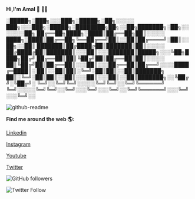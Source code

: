 **Hi,I'm Amal  👋 👨‍💻** 

░█████╗░███╗░░░███╗░█████╗░██╗░░░░░    ███╗░░░███╗░█████╗░████████╗██╗░░██╗███████╗░██╗░░░░░░░██╗
██╔══██╗████╗░████║██╔══██╗██║░░░░░    ████╗░████║██╔══██╗╚══██╔══╝██║░░██║██╔════╝░██║░░██╗░░██║
███████║██╔████╔██║███████║██║░░░░░    ██╔████╔██║███████║░░░██║░░░███████║█████╗░░░╚██╗████╗██╔╝
██╔══██║██║╚██╔╝██║██╔══██║██║░░░░░    ██║╚██╔╝██║██╔══██║░░░██║░░░██╔══██║██╔══╝░░░░████╔═████║░
██║░░██║██║░╚═╝░██║██║░░██║███████╗    ██║░╚═╝░██║██║░░██║░░░██║░░░██║░░██║███████╗░░╚██╔╝░╚██╔╝░
╚═╝░░╚═╝╚═╝░░░░░╚═╝╚═╝░░╚═╝╚══════╝    ╚═╝░░░░░╚═╝╚═╝░░╚═╝░░░╚═╝░░░╚═╝░░╚═╝╚══════╝░░░╚═╝░░░╚═╝░░                                                                                                    
                                                                                                                             
                                                                                            
                                                                                            

![github-readme](https://user-images.githubusercontent.com/26376366/91389140-58a10300-e856-11ea-88f5-7efa29404161.png)

**Find me around the web 🌎:**

[Linkedin](https://www.linkedin.com/in/amalmathewtech/)

[Instagram](https://www.instagram.com/amalmathewtech/)

[Youtube](https://www.youtube.com/amalmathewtech)

[Twitter](https://twitter.com/amalmathewtech)    




![GitHub followers](https://img.shields.io/github/followers/amalmathewtech?style=social)

![Twitter Follow](https://img.shields.io/twitter/follow/amalmathewtech?style=social)









